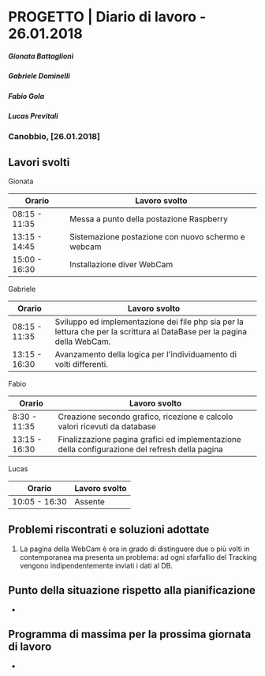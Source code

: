 # PROGETTO | Diario di lavoro - 26.01.2018
##### Gionata Battaglioni
##### Gabriele Dominelli
##### Fabio Gola
##### Lucas Previtali
### Canobbio, [26.01.2018]

## Lavori svolti
Gionata


|Orario        |Lavoro svolto                 |
|--------------|------------------------------|
|08:15 - 11:35 |Messa a punto della postazione Raspberry||10:30 -                   
|13:15 - 14:45 |Sistemazione postazione con nuovo schermo e webcam|
|15:00 - 16:30 |Installazione diver WebCam|

Gabriele

|Orario        |Lavoro svolto                 |
|--------------|------------------------------|
|08:15 - 11:35 |Sviluppo ed implementazione dei file php sia per la lettura che per la scrittura al DataBase per la pagina della WebCam.|
|13:15 - 16:30 |Avanzamento della logica per l'individuamento di volti differenti.|


Fabio

|Orario        |Lavoro svolto                 |
|--------------|------------------------------|
|8:30 - 11:35 |Creazione secondo grafico, ricezione e	calcolo valori ricevuti da database				      |                         
|13:15 - 16:30 |Finalizzazione pagina grafici ed implementazione della configurazione del refresh della pagina|


Lucas


|Orario        |Lavoro svolto                 |
|--------------|------------------------------|
|10:05 - 16:30 |Assente			        |



##  Problemi riscontrati e soluzioni adottate
1. La pagina della WebCam è ora in grado di distinguere due o più volti in contemporanea ma presenta un problema: ad ogni sfarfallio del Tracking vengono indipendentemente inviati i dati al DB.

##  Punto della situazione rispetto alla pianificazione
-

## Programma di massima per la prossima giornata di lavoro
-

